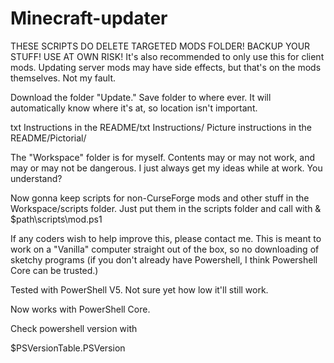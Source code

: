 # Minecraft-updater
THESE SCRIPTS DO DELETE TARGETED MODS FOLDER! BACKUP YOUR STUFF! USE AT OWN RISK!
It's also recommended to only use this for client mods. Updating server mods may have side effects, but that's on the mods themselves. Not my fault.

Download the folder "Update." Save folder to where ever. It will automatically know where it's at, so location isn't important.

txt Instructions in the README/txt Instructions/
Picture instructions in the README/Pictorial/

The "Workspace" folder is for myself. Contents may or may not work, and may or may not be dangerous.
I just always get my ideas while at work. You understand?

Now gonna keep scripts for non-CurseForge mods and other stuff in the Workspace/scripts folder. Just put them in the scripts folder and call with
& $path\scripts\mod.ps1

If any coders wish to help improve this, please contact me.
This is meant to work on a "Vanilla" computer straight out of the box, so no downloading of sketchy programs (if you don't already have Powershell, I think Powershell Core can be trusted.)

Tested with PowerShell V5. Not sure yet how low it'll still work.

Now works with PowerShell Core.

Check powershell version with

$PSVersionTable.PSVersion
